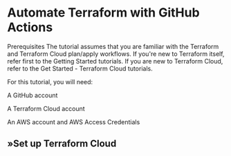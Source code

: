 # Automate Terraform with GitHub Actions

Prerequisites
The tutorial assumes that you are familiar with the Terraform and Terraform Cloud plan/apply workflows. If you're new to Terraform itself, refer first to the Getting Started tutorials. If you are new to Terraform Cloud, refer to the Get Started - Terraform Cloud tutorials.

For this tutorial, you will need:

A GitHub account

A Terraform Cloud account

An AWS account and AWS Access Credentials

## »Set up Terraform Cloud
